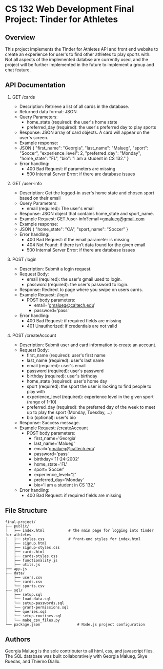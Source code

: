 # CS 132 Web Development Final Project: Tinder for Athletes

## Overview
This project implements the Tinder for Athletes API and front end website to create an experience for user's to find other athletes to play sports with. Not all aspects of the implemented databse are currently used, and the project will be further implemented in the future to implement a group and chat feature.

## API Documentation
1. GET /cards
   - Description: Retrieve a list of all cards in the database.
   - Returned data format: JSON
   - Query Parameters:
       - home_state (required): the user's home state
       - preferred_day (required): the user's preferred day to play sports
   - Response: JSON array of card objects. A card will appear on the user's screen.
   - Example response:
   - JSON
        {
          "first_name": "Georgia",
          "last_name": "Malueg",
          "sport": "Soccer",
          "experience_level": 2,
          "preferred_day": "Monday",
          "home_state": "FL",
          "bio": "I am a student in CS 132."
        }
   - Error handling:
      - 400 Bad Request: if parameters are missing
      - 500 Internal Server Error: if there are database issues
2. GET /user-info
   - Description: Get the logged-in user's home state and chosen sport based on their email
   - Query Parameters:
       - email (required): The user's email
   - Response: JSON object that contains home_state and sport_name.
   - Example Request: GET /user-info?email=gmalueg@gmail.com
   - Example response:
   - JSON
     {
        "home_state": "CA",
        "sport_name": "Soccer"
     }
   - Error handling:
      - 400 Bad Request: if the email parameter is missing
      - 404 Not Found: if there isn't data found for the given email
      - 500 Internal Server Error: if there are database issues
4. POST /login
   - Description: Submit a login request.
   - Request Body:
       - email (required): the user's gmail used to login.
       - password (required): the user's password to login.
   - Response: Redirect to page where you swipe on users cards.
   - Example Request: /login
      - POST body parameters:
         - email='gmalueg@caltech.edu'
         - password='pass'
   - Error handling:
      - 400 Bad Request: if required fields are missing
      - 401 Unauthorized: if credentials are not valid
  
5. POST /createAccount
   - Description: Submit user and card information to create an account.
   - Request Body:
       - first_name (required): user's first name
       - last_name (required): user's last name
       - email (required): user's email
       - password (required): user's password
       - birthday (required): user's birthday
       - home_state (required): user's home day
       - sport (required): the sport the user is looking to find people to play with
       - experience_level (required): experience level in the given sport (range of 1-10)
       - preferred_day (required): the preferred day of the week to meet up to play the sport (Monday, Tuesday, ...)
       - bio (optional): user's bio
   - Response: Success message.
   - Example Request: /createAccount
      - POST body parameters:
         - first_name='Georgia'
         - last_name='Malueg'
         - email='gmalueg@caltech.edu'
         - password='pass'
         - birthday='11-24-2002'
         - home_state='FL'
         - sport='Soccer'
         - experience_level='2'
         - preferred_day='Monday'
         - bio='I am a student in CS 132.'
   - Error handling:
      - 400 Bad Request: if required fields are missing

## File Structure
```
final-project/
├── public/
│   ├── index.html           # the main page for logging into tinder for athletes
│   ├── styles.css           # front-end styles for index.html
│   ├── signup.html
│   ├── signup-styles.css
│   ├── cards.html
│   ├── cards-styles.css
│   ├── functionality.js
│   ├── utils.js
├── app.js
├── data/
│   ├── users.csv
│   └── cards.csv
│   └── sports.csv
├── sql/
│   ├── setup.sql
│   └── load-data.sql
│   └── setup-passwords.sql
│   └── grant-permissions.sql
│   └── queries.sql
│   └── setup-routines.sql
│   └── make_csv_files.py
└── package.json                 # Node.js project configuration
```
## Authors
Georgia Malueg is the sole contributer to all html, css, and javascript files. The SQL database was built collaboratively with Georgia Malueg, Skye Ruedas, and Thierno Diallo.
